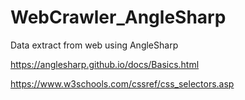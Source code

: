 # WebCrawler_AngleSharp
Data extract from web using AngleSharp

https://anglesharp.github.io/docs/Basics.html

https://www.w3schools.com/cssref/css_selectors.asp

